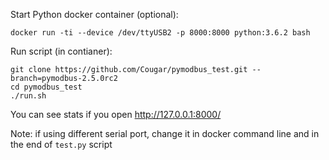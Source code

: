 Start Python docker container (optional):

```
docker run -ti --device /dev/ttyUSB2 -p 8000:8000 python:3.6.2 bash
```

Run script (in contianer):

```
git clone https://github.com/Cougar/pymodbus_test.git --branch=pymodbus-2.5.0rc2
cd pymodbus_test
./run.sh
```

You can see stats if you open http://127.0.0.1:8000/

Note: if using different serial port, change it in docker command line and in the end of `test.py` script
